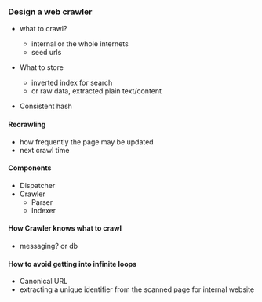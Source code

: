 ### Design a web crawler
- what to crawl?
  - internal or the whole internets
  - seed urls
- What to store
  - inverted index for search
  - or raw data, extracted plain text/content

- Consistent hash

#### Recrawling
- how frequently the page may be updated 
- next crawl time

#### Components
- Dispatcher
- Crawler
  - Parser
  - Indexer

#### How Crawler knows what to crawl
- messaging? or db

#### How to avoid getting into infinite loops
- Canonical URL
- extracting a unique identifier from the scanned page for internal website
